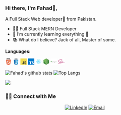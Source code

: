 ### Hi there, I'm Fahad👦,

A Full Stack Web developer🎯 from Pakistan.

- 👨‍💻 Full Stack MERN Developer
- 🌱 I’m currently learning everything 🤣
- 📚 What do I believe? Jack of all, Master of some.

**Languages:**

<code><img height="20" src="https://raw.githubusercontent.com/github/explore/80688e429a7d4ef2fca1e82350fe8e3517d3494d/topics/html/html.png"></code>
<code><img height="20" src="https://raw.githubusercontent.com/github/explore/80688e429a7d4ef2fca1e82350fe8e3517d3494d/topics/css/css.png"></code>
<code><img height="20" src="https://raw.githubusercontent.com/github/explore/80688e429a7d4ef2fca1e82350fe8e3517d3494d/topics/javascript/javascript.png"></code>
<code><img height="20" src="https://raw.githubusercontent.com/github/explore/80688e429a7d4ef2fca1e82350fe8e3517d3494d/topics/typescript/typescript.png"></code>
<code><img height="20" src="https://raw.githubusercontent.com/github/explore/80688e429a7d4ef2fca1e82350fe8e3517d3494d/topics/react/react.png"></code>
<code><img height="20" src="https://raw.githubusercontent.com/github/explore/80688e429a7d4ef2fca1e82350fe8e3517d3494d/topics/nodejs/nodejs.png"></code>
<code><img height="20" src="https://raw.githubusercontent.com/github/explore/80688e429a7d4ef2fca1e82350fe8e3517d3494d/topics/mongodb/mongodb.png"></code>
<code><img height="20" src="https://raw.githubusercontent.com/github/explore/80688e429a7d4ef2fca1e82350fe8e3517d3494d/topics/sass/sass.png"></code>

![Fahad's github stats](https://github-readme-stats.vercel.app/api?username=FahadAaly&theme=tokyonight&show_icons=true&hide=["issues"])
![Top Langs](https://github-readme-stats.vercel.app/api/top-langs/?username=FahadAaly&theme=tokyonight&layout=compact)

![](https://komarev.com/ghpvc/?username=FahadAaly)

<h3> 🤝🏻 Connect with Me </h3>

<p align="center">
<a href="https://www.linkedin.com/in/fahad-ali-885154159/" ><img src="https://img.shields.io/badge/LinkedIn-Fahad%20Ali-blue?style=flat-square&logo=linkedin" alt="LinkedIn" ></a>
<a href="mailto:fali13367@gmail.com"><img src="https://img.shields.io/badge/Email-fali13367@gmail.com-blue?style=flat-square&logo=gmail" alt="Email"></a>
</p>
